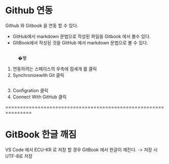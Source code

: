 # Github 연동

Github 와 Gitbook 을 연동 할 수 있다.

* GitHub에서 markdown 문법으로 작성된 파일을 Gitbook 에서 볼수 있다.
* GItBook에서 작성된 것을  GitHub 에서 markdown 문법으로 볼 수 있다.



<figure><img src="../.gitbook/assets/image (1).png" alt=""><figcaption><p>�뀋</p></figcaption></figure>

1. 연동하려는 스페이스의 우측에  점세개 를 클릭
2. Synchronizewith Git 클릭



<figure><img src="../.gitbook/assets/image.png" alt=""><figcaption></figcaption></figure>

3. Configration 클릭
4. Connect With GitHub 클릭

===============================================================
# GitBook 한글 깨짐

VS Code 에서 ECU-KR 로 저장 할 경우 GitBook 에서 한글이 깨진다.
-> 저장 시 UTF-8로 저장